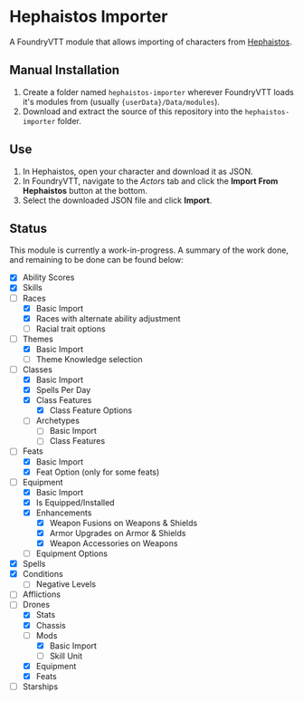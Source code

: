 # Hephaistos Importer
A FoundryVTT module that allows importing of characters from [Hephaistos](https://hephaistos.azurewebsites.net/).

## Manual Installation
1. Create a folder named `hephaistos-importer` wherever FoundryVTT loads it's modules from (usually `{userData}/Data/modules`).
1. Download and extract the source of this repository into the `hephaistos-importer` folder.

## Use
1. In Hephaistos, open your character and download it as JSON.
1. In FoundryVTT, navigate to the *Actors* tab and click the **Import From Hephaistos** button at the bottom.
1. Select the downloaded JSON file and click **Import**.

## Status
This module is currently a work-in-progress. A summary of the work done, and remaining to be done can be found below:

- [x] Ability Scores
- [x] Skills
- [ ] Races
    - [x] Basic Import
    - [x] Races with alternate ability adjustment
    - [ ] Racial trait options
- [ ] Themes
    - [x] Basic Import
    - [ ] Theme Knowledge selection
- [ ] Classes
    - [x] Basic Import
    - [x] Spells Per Day
    - [x] Class Features
        - [x] Class Feature Options
    - [ ] Archetypes
        - [ ] Basic Import
        - [ ] Class Features
- [ ] Feats
    - [x] Basic Import
    - [x] Feat Option (only for some feats)
- [ ] Equipment
    - [x] Basic Import
    - [x] Is Equipped/Installed
    - [x] Enhancements
        - [x] Weapon Fusions on Weapons & Shields
        - [x] Armor Upgrades on Armor & Shields
        - [x] Weapon Accessories on Weapons
    - [ ] Equipment Options
- [x] Spells
- [x] Conditions
    - [ ] Negative Levels
- [ ] Afflictions
- [ ] Drones
    - [x] Stats
    - [x] Chassis
    - [ ] Mods
        - [x] Basic Import
        - [ ] Skill Unit
    - [x] Equipment
    - [x] Feats
- [ ] Starships